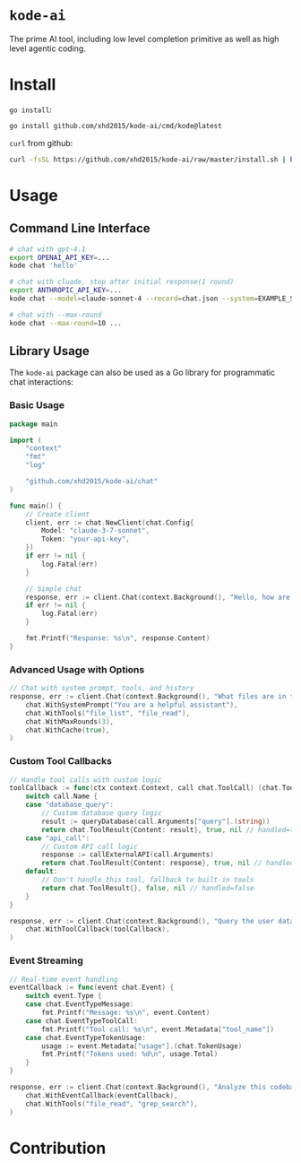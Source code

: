 # `kode-ai`
The prime AI tool, including low level completion primitive as well as high level agentic coding.

# Install

`go install`:
```sh
go install github.com/xhd2015/kode-ai/cmd/kode@latest
```

`curl` from github:
```sh
curl -fsSL https://github.com/xhd2015/kode-ai/raw/master/install.sh | bash
```

# Usage

## Command Line Interface

```sh
# chat with gpt-4.1
export OPENAI_API_KEY=...
kode chat 'hello'

# chat with cluade, stop after initial response(1 round)
export ANTHROPIC_API_KEY=...
kode chat --model=claude-sonnet-4 --record=chat.json --system=EXAMPLE_SYSTEM.md --tool batch_read_file "What's in the file?"

# chat with --max-round
kode chat --max-round=10 ...
```

## Library Usage

The `kode-ai` package can also be used as a Go library for programmatic chat interactions:

### Basic Usage

```go
package main

import (
    "context"
    "fmt"
    "log"

    "github.com/xhd2015/kode-ai/chat"
)

func main() {
    // Create client
    client, err := chat.NewClient(chat.Config{
        Model: "claude-3-7-sonnet",
        Token: "your-api-key",
    })
    if err != nil {
        log.Fatal(err)
    }

    // Simple chat
    response, err := client.Chat(context.Background(), "Hello, how are you?")
    if err != nil {
        log.Fatal(err)
    }

    fmt.Printf("Response: %s\n", response.Content)
}
```

### Advanced Usage with Options

```go
// Chat with system prompt, tools, and history
response, err := client.Chat(context.Background(), "What files are in the current directory?",
    chat.WithSystemPrompt("You are a helpful assistant"),
    chat.WithTools("file_list", "file_read"),
    chat.WithMaxRounds(3),
    chat.WithCache(true),
)
```

### Custom Tool Callbacks

```go
// Handle tool calls with custom logic
toolCallback := func(ctx context.Context, call chat.ToolCall) (chat.ToolResult, bool, error) {
    switch call.Name {
    case "database_query":
        // Custom database query logic
        result := queryDatabase(call.Arguments["query"].(string))
        return chat.ToolResult{Content: result}, true, nil // handled=true
    case "api_call":
        // Custom API call logic
        response := callExternalAPI(call.Arguments)
        return chat.ToolResult{Content: response}, true, nil // handled=true
    default:
        // Don't handle this tool, fallback to built-in tools
        return chat.ToolResult{}, false, nil // handled=false
    }
}

response, err := client.Chat(context.Background(), "Query the user database",
    chat.WithToolCallback(toolCallback),
)
```

### Event Streaming

```go
// Real-time event handling
eventCallback := func(event chat.Event) {
    switch event.Type {
    case chat.EventTypeMessage:
        fmt.Printf("Message: %s\n", event.Content)
    case chat.EventTypeToolCall:
        fmt.Printf("Tool call: %s\n", event.Metadata["tool_name"])
    case chat.EventTypeTokenUsage:
        usage := event.Metadata["usage"].(chat.TokenUsage)
        fmt.Printf("Tokens used: %d\n", usage.Total)
    }
}

response, err := client.Chat(context.Background(), "Analyze this codebase",
    chat.WithEventCallback(eventCallback),
    chat.WithTools("file_read", "grep_search"),
)
```

# Contribution
